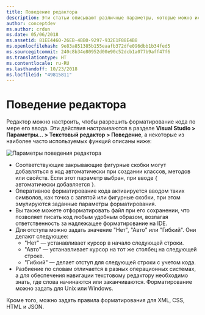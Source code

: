 ```yaml
---
title: Поведение редактора
description: Эти статьи описывают различные параметры, которые можно использовать для изменения поведения текстового редактора в Visual Studio для Mac
author: conceptdev
ms.author: crdun
ms.date: 05/06/2018
ms.assetid: 81EE4460-26EB-4BB0-9297-932E1F88E4B8
ms.openlocfilehash: 9e83a851385b155eaafb372dfe096dbb1b34fed5
ms.sourcegitcommit: 240c8b34e80952d00e90c52dcb1a077b9aff47f6
ms.translationtype: HT
ms.contentlocale: ru-RU
ms.lasthandoff: 10/23/2018
ms.locfileid: "49815811"
---
```

# <a name="editor-behavior"></a>Поведение редактора

Редактор можно настроить, чтобы разрешить форматирование кода по мере его ввода. Эти действия настраиваются в разделе **Visual Studio > Параметры... > Текстовый редактор > Поведение**, а некоторые из наиболее часто используемых функций описаны ниже:

![Параметры поведения редактора](media/source-editor-image9.png)

* Соответствующие закрывающие фигурные скобки могут добавляться в код автоматически при создании классов, методов или свойств. Если этот параметр выбран, при вводе `{` автоматически добавляется `}`.
* Оперативное форматирование кода активируется вводом таких символов, как точка с запятой или фигурные скобки, при этом эмулируются заданные параметры форматирования.
* Вы также можете отформатировать файл при его сохранении, что позволяет писать код любым удобным образом, возлагая ответственность за надлежащее форматирование на IDE.
* Для отступа можно задать значение "Нет", "Авто" или "Гибкий". Они делают следующее:
  * "Нет" — устанавливает курсор в начало следующей строки.
  * "Авто" — устанавливает курсор на тот же столбец на следующей строке.
  * "Гибкий" — делает отступ для следующей строки с учетом кода.
* Разбиение по словам отличается в разных операционных системах, а для обеспечения навигации текстовому редактору необходимо знать, где слова начинаются или заканчиваются. Форматирование можно задать для Unix или Windows.

Кроме того, можно задать правила форматирования для XML, CSS, HTML и JSON.